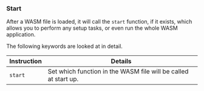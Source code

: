 ### Start

After a WASM file is loaded, it will call the `start` function, if it exists, which allows you to perform any setup tasks, or even run the whole WASM application.

The following keywords are looked at in detail.

|Instruction|Details|
|---|---|
|`start`|Set which function in the WASM file will be called at start up.|
